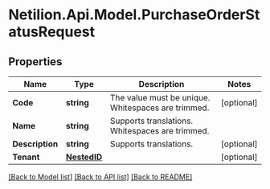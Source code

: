 # Netilion.Api.Model.PurchaseOrderStatusRequest
## Properties

Name | Type | Description | Notes
------------ | ------------- | ------------- | -------------
**Code** | **string** | The value must be unique. Whitespaces are trimmed. | [optional] 
**Name** | **string** | Supports translations. Whitespaces are trimmed. | 
**Description** | **string** | Supports translations. | [optional] 
**Tenant** | [**NestedID**](NestedID.md) |  | [optional] 

[[Back to Model list]](../README.md#documentation-for-models) [[Back to API list]](../README.md#documentation-for-api-endpoints) [[Back to README]](../README.md)

